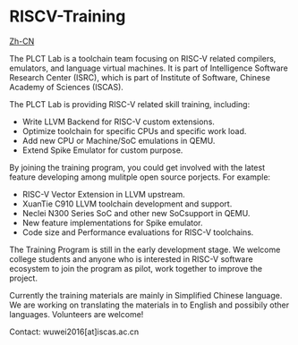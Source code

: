 # RISCV-Training

[Zh-CN](README.cn.md)

The PLCT Lab is a toolchain team focusing on RISC-V related compilers, emulators, and language virtual machines.
It is part of Intelligence Software Research Center (ISRC), which is part of Institute of Software,
Chinese Academy of Sciences (ISCAS).

The PLCT Lab is providing RISC-V related skill training, including:
- Write LLVM Backend for RISC-V custom extensions.
- Optimize toolchain for specific CPUs and specific work load.
- Add new CPU or Machine/SoC emulations in QEMU.
- Extend Spike Emulator for custom purpose.

By joining the training program, you could get involved with the latest feature developing
among mulitple open source porjects. For example:
- RISC-V Vector Extension in LLVM upstream.
- XuanTie C910 LLVM toolchain development and support.
- Neclei N300 Series SoC and other new SoCsupport in QEMU.
- New feature implementations for Spike emulator.
- Code size and Performance evaluations for RISC-V toolchains.

The Training Program is still in the early development stage. We welcome college students and anyone who is
interested in RISC-V software ecosystem to join the program as pilot, work together to improve the project.

Currently the training materials are mainly in Simplified Chinese language. We are working on translating
the materials in to English and possibily other languages. Volunteers are welcome!

Contact: wuwei2016[at]iscas.ac.cn

